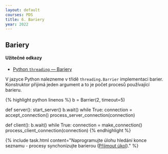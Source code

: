 ```yaml
---
layout: default
courses: PDS
title: 6. Bariery
year: 2022
---
```


## Bariery

#### Užitečné odkazy
* [Python `threading` — Bariery](https://docs.python.org/3/library/threading.html#barrier-objects)

V jazyce Python nalezneme v třídě `threading.Barrier` implementaci barier. Konstruktor přijimá jeden argument a to je počet procesů používající barieru.

{% highlight python linenos %}
b = Barrier(2, timeout=5)

def server():
    start_server()
    b.wait()
    while True:
        connection = accept_connection()
        process_server_connection(connection)

def client():
    b.wait()
    while True:
        connection = make_connection()
        process_client_connection(connection)
{% endhighlight %}

{% include task.html content="Naprogramujte úlohu hledání konce seznamu - procesy synchonizujte barierou (<a href='https://classroom.github.com/a/vicB_Xsm'>Příjmout úkol</a>)." %}
